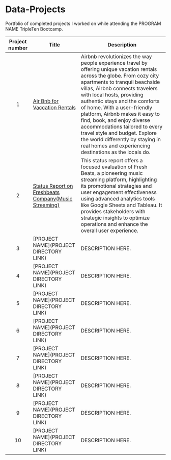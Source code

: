 # Data-Projects
Portfolio of completed projects I worked on while attending the PROGRAM NAME TripleTen Bootcamp.

| Project number | Title | Description |
| :-----------: | ----------- |----------- |
| 1 | [Air Bnb for Vaccation Rentals](https://github.com/Abhishek-R-Agrawal/Data-Projects/tree/main/Air%20Bnb%20for%20Vaccation%20Rentals) | Airbnb revolutionizes the way people experience travel by offering unique vacation rentals across the globe. From cozy city apartments to tranquil beachside villas, Airbnb connects travelers with local hosts, providing authentic stays and the comforts of home. With a user-friendly platform, Airbnb makes it easy to find, book, and enjoy diverse accommodations tailored to every travel style and budget. Explore the world differently by staying in real homes and experiencing destinations as the locals do.|
| 2 | [Status Report on Freshbeats Company(Music Streaming)](https://github.com/Abhishek-R-Agrawal/Data-Projects/tree/main/Status%20Report%20on%20Freshbeats%20Company(Music%20Streaming)) |This status report offers a focused evaluation of Fresh Beats, a pioneering music streaming platform, highlighting its promotional strategies and user engagement effectiveness using advanced analytics tools like Google Sheets and Tableau. It provides stakeholders with strategic insights to optimize operations and enhance the overall user experience.|
| 3 | [PROJECT NAME](PROJECT DIRECTORY LINK) | DESCRIPTION HERE. |
| 4 | [PROJECT NAME](PROJECT DIRECTORY LINK) | DESCRIPTION HERE. |
| 5 | [PROJECT NAME](PROJECT DIRECTORY LINK) | DESCRIPTION HERE. |
| 6 | [PROJECT NAME](PROJECT DIRECTORY LINK) | DESCRIPTION HERE. |
| 7 | [PROJECT NAME](PROJECT DIRECTORY LINK) | DESCRIPTION HERE. |
| 8 | [PROJECT NAME](PROJECT DIRECTORY LINK) | DESCRIPTION HERE. |
| 9 | [PROJECT NAME](PROJECT DIRECTORY LINK) | DESCRIPTION HERE. |
| 10| [PROJECT NAME](PROJECT DIRECTORY LINK) | DESCRIPTION HERE. |
